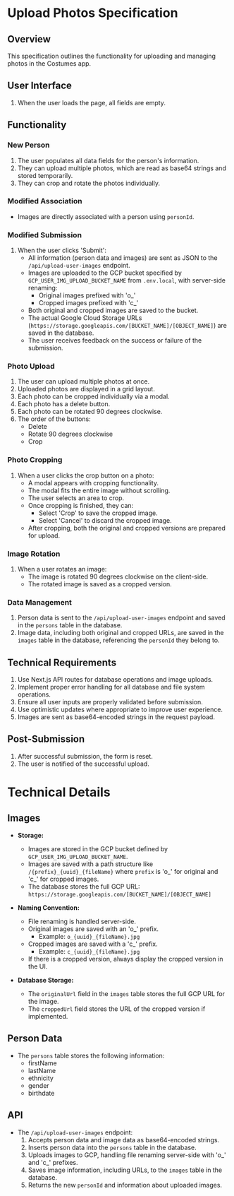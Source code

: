 # Upload Photos Specification

## Overview
This specification outlines the functionality for uploading and managing photos in the Costumes app.

## User Interface

1. When the user loads the page, all fields are empty.

## Functionality

### New Person
1. The user populates all data fields for the person's information.
2. They can upload multiple photos, which are read as base64 strings and stored temporarily.
3. They can crop and rotate the photos individually.

### Modified Association
- Images are directly associated with a person using `personId`.

### Modified Submission
1. When the user clicks 'Submit':
   - All information (person data and images) are sent as JSON to the `/api/upload-user-images` endpoint.
   - Images are uploaded to the GCP bucket specified by `GCP_USER_IMG_UPLOAD_BUCKET_NAME` from `.env.local`, with server-side renaming:
     - Original images prefixed with 'o_'
     - Cropped images prefixed with 'c_'
   - Both original and cropped images are saved to the bucket.
   - The actual Google Cloud Storage URLs (`https://storage.googleapis.com/[BUCKET_NAME]/[OBJECT_NAME]`) are saved in the database.
   - The user receives feedback on the success or failure of the submission.

### Photo Upload
1. The user can upload multiple photos at once.
2. Uploaded photos are displayed in a grid layout.
3. Each photo can be cropped individually via a modal.
4. Each photo has a delete button.
5. Each photo can be rotated 90 degrees clockwise.
6. The order of the buttons:
   - Delete
   - Rotate 90 degrees clockwise
   - Crop

### Photo Cropping
1. When a user clicks the crop button on a photo:
   - A modal appears with cropping functionality.
   - The modal fits the entire image without scrolling.
   - The user selects an area to crop.
   - Once cropping is finished, they can:
     - Select 'Crop' to save the cropped image.
     - Select 'Cancel' to discard the cropped image.
   - After cropping, both the original and cropped versions are prepared for upload.

### Image Rotation
1. When a user rotates an image:
   - The image is rotated 90 degrees clockwise on the client-side.
   - The rotated image is saved as a cropped version.

### Data Management
1. Person data is sent to the `/api/upload-user-images` endpoint and saved in the `persons` table in the database.
2. Image data, including both original and cropped URLs, are saved in the `images` table in the database, referencing the `personId` they belong to.

## Technical Requirements
1. Use Next.js API routes for database operations and image uploads.
2. Implement proper error handling for all database and file system operations.
3. Ensure all user inputs are properly validated before submission.
4. Use optimistic updates where appropriate to improve user experience.
5. Images are sent as base64-encoded strings in the request payload.

## Post-Submission
1. After successful submission, the form is reset.
2. The user is notified of the successful upload.

# Technical Details

## Images

- **Storage:** 
  - Images are stored in the GCP bucket defined by `GCP_USER_IMG_UPLOAD_BUCKET_NAME`.
  - Images are saved with a path structure like `/{prefix}_{uuid}_{fileName}` where `prefix` is 'o_' for original and 'c_' for cropped images.
  - The database stores the full GCP URL: `https://storage.googleapis.com/[BUCKET_NAME]/[OBJECT_NAME]`
  
- **Naming Convention:**
  - File renaming is handled server-side.
  - Original images are saved with an 'o_' prefix.
    - Example: `o_{uuid}_{fileName}.jpg`
  - Cropped images are saved with a 'c_' prefix.
    - Example: `c_{uuid}_{fileName}.jpg`
  - If there is a cropped version, always display the cropped version in the UI.

- **Database Storage:**
  - The `originalUrl` field in the `images` table stores the full GCP URL for the image.
  - The `croppedUrl` field stores the URL of the cropped version if implemented.

## Person Data

- The `persons` table stores the following information:
  - firstName
  - lastName
  - ethnicity
  - gender
  - birthdate

## API

- The `/api/upload-user-images` endpoint:
  1. Accepts person data and image data as base64-encoded strings.
  2. Inserts person data into the `persons` table in the database.
  3. Uploads images to GCP, handling file renaming server-side with 'o_' and 'c_' prefixes.
  4. Saves image information, including URLs, to the `images` table in the database.
  5. Returns the new `personId` and information about uploaded images.